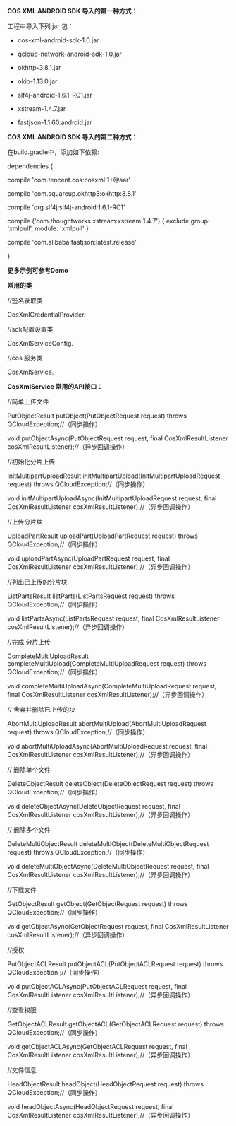 **COS XML ANDROID SDK 导入的第一种方式：**

工程中导入下列 jar 包：
- cos-xml-android-sdk-1.0.jar

- qcloud-network-android-sdk-1.0.jar
 
- okhttp-3.8.1.jar

- okio-1.13.0.jar
 
- slf4j-android-1.6.1-RC1.jar

- xstream-1.4.7.jar

- fastjson-1.1.60.android.jar


**COS XML ANDROID SDK 导入的第二种方式：**

在build.gradle中，添加如下依赖:

dependencies { 

compile 'com.tencent.cos:cosxml:1+@aar'

compile 'com.squareup.okhttp3:okhttp:3.8.1'

compile 'org.slf4j:slf4j-android:1.6.1-RC1'

compile ('com.thoughtworks.xstream:xstream:1.4.7') {
exclude group: 'xmlpull', module: 'xmlpull'
}

compile 'com.alibaba:fastjson:latest.release'

}

**更多示例可参考Demo**

**常用的类**

//签名获取类

CosXmlCredentialProvider.

//sdk配置设置类

CosXmlServiceConfig.

//cos 服务类

CosXmlService.


**CosXmlService 常用的API接口：**


//简单上传文件

PutObjectResult putObject(PutObjectRequest request) throws QCloudException;//（同步操作）

void putObjectAsync(PutObjectRequest request, final CosXmlResultListener cosXmlResultListener);//（异步回调操作）


//初始化分片上传

InitMultipartUploadResult initMultipartUpload(InitMultipartUploadRequest request) throws QCloudException;//（同步操作）

void initMultipartUploadAsync(InitMultipartUploadRequest request, final CosXmlResultListener cosXmlResultListener);//（异步回调操作）


//上传分片块

UploadPartResult uploadPart(UploadPartRequest request) throws QCloudException;//（同步操作）

void uploadPartAsync(UploadPartRequest request, final CosXmlResultListener cosXmlResultListener);//（异步回调操作）


//列出已上传的分片块

ListPartsResult listParts(ListPartsRequest request) throws QCloudException;//（同步操作）

void listPartsAsync(ListPartsRequest request, final CosXmlResultListener cosXmlResultListener);//（异步回调操作）


//完成 分片上传

CompleteMultiUploadResult completeMultiUpload(CompleteMultiUploadRequest request) throws QCloudException;//（同步操作）

void completeMultiUploadAsync(CompleteMultiUploadRequest request, final CosXmlResultListener cosXmlResultListener);//（异步回调操作）


// 舍弃并删除已上传的块

AbortMultiUploadResult abortMultiUpload(AbortMultiUploadRequest request) throws QCloudException;//（同步操作）

void abortMultiUploadAsync(AbortMultiUploadRequest request, final CosXmlResultListener cosXmlResultListener);//（异步回调操作）


// 删除单个文件

DeleteObjectResult deleteObject(DeleteObjectRequest request) throws QCloudException;//（同步操作）

void deleteObjectAsync(DeleteObjectRequest request, final CosXmlResultListener cosXmlResultListener);//（异步回调操作）


// 删除多个文件

DeleteMultiObjectResult deleteMultiObject(DeleteMultiObjectRequest request) throws QCloudException;//（同步操作）

void deleteMultiObjectAsync(DeleteMultiObjectRequest request, final CosXmlResultListener cosXmlResultListener);//（异步回调操作）


//下载文件

GetObjectResult getObject(GetObjectRequest request) throws QCloudException;//（同步操作）

void getObjectAsync(GetObjectRequest request, final CosXmlResultListener cosXmlResultListener);//（异步回调操作）


//授权

PutObjectACLResult putObjectACL(PutObjectACLRequest request) throws QCloudException ;//（同步操作）

void putObjectACLAsync(PutObjectACLRequest request, final CosXmlResultListener cosXmlResultListener);//（异步回调操作）


//查看权限

GetObjectACLResult getObjectACL(GetObjectACLRequest request) throws QCloudException;//（同步操作）

void getObjectACLAsync(GetObjectACLRequest request, final CosXmlResultListener cosXmlResultListener);//（异步回调操作）


//文件信息

HeadObjectResult headObject(HeadObjectRequest request) throws QCloudException;//（同步操作）

void headObjectAsync(HeadObjectRequest request, final CosXmlResultListener cosXmlResultListener);//（异步回调操作）






